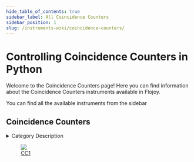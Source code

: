 ```yaml
--- 
hide_table_of_contents: true
sidebar_label: All Coincidence Counters
sidebar_position: 1
slug: /instruments-wiki/coincidence-counters/
---
```


# Controlling Coincidence Counters in Python

Welcome to the Coincidence Counters page! Here you can find information about the Coincidence Counters instruments available in Flojoy.

You can find all the available instruments from the sidebar


## Coincidence Counters 

 <details> 
 <summary>Category Description</summary> 
 In quantum physics, coincidence counting is used in experiments testing particle non-locality and quantum entanglement. In these experiments two or more particles are created from the same initial packet of energy, inexorably linking/entangling their physical properties. Separate particle detectors measure the quantum states of each particle and send the resulting signal to a coincidence counter. In any experiment studying entanglement, the entangled particles are vastly outnumbered by non-entangled particles which are also detected; patternless noise that drowns out the entangled signal. In a two detector system, a coincidence counter alleviates this problem by only recording detection signals that strike both detectors simultaneously (or more accurately, recording only signals that arrive at both detectors and correlate to the same emission time). This ensures that the data represents only entangled particles. 
 </details> 

 <div className="flex flex-wrap" style={{ marginLeft: "-40px" }}>
<a href="/instruments-wiki/coincidence-counter/qubitekk/cc1">
<figure style={{ width: "185px", height: "200px", objectFit: "scale-down", marginRight: "15px" }}>
<img src="https://res.cloudinary.com/dhopxs1y3/image/upload/e_bgremoval/v1692309906/Instruments/Coincidence%20Counters/CC1/file.png" style={{ width: "185px", height: "200px", objectFit: "scale-down", marginRight: "15px" }} />
<figcaption>CC1</figcaption>
</figure>
</a>
</div>